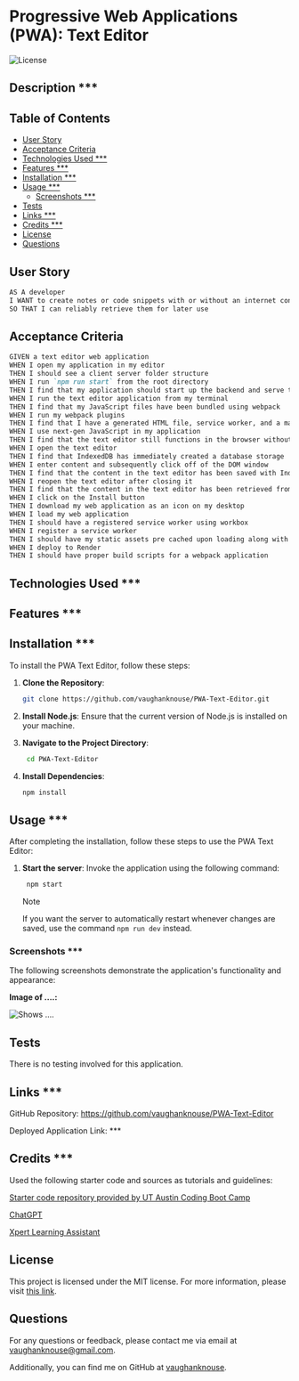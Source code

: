 # Progressive Web Applications (PWA): Text Editor <!-- omit in toc -->

![License](https://img.shields.io/badge/License-MIT-blue.svg)

## Description \*\*\* <!-- omit in toc -->

## Table of Contents <!-- omit in toc -->

- [User Story](#user-story)
- [Acceptance Criteria](#acceptance-criteria)
- [Technologies Used \*\*\*](#technologies-used-)
- [Features \*\*\*](#features-)
- [Installation \*\*\*](#installation-)
- [Usage \*\*\*](#usage-)
  - [Screenshots \*\*\*](#screenshots-)
- [Tests](#tests)
- [Links \*\*\*](#links-)
- [Credits \*\*\*](#credits-)
- [License](#license)
- [Questions](#questions)

## User Story

```md
AS A developer
I WANT to create notes or code snippets with or without an internet connection
SO THAT I can reliably retrieve them for later use
```

## Acceptance Criteria

```md
GIVEN a text editor web application
WHEN I open my application in my editor
THEN I should see a client server folder structure
WHEN I run `npm run start` from the root directory
THEN I find that my application should start up the backend and serve the client
WHEN I run the text editor application from my terminal
THEN I find that my JavaScript files have been bundled using webpack
WHEN I run my webpack plugins
THEN I find that I have a generated HTML file, service worker, and a manifest file
WHEN I use next-gen JavaScript in my application
THEN I find that the text editor still functions in the browser without errors
WHEN I open the text editor
THEN I find that IndexedDB has immediately created a database storage
WHEN I enter content and subsequently click off of the DOM window
THEN I find that the content in the text editor has been saved with IndexedDB
WHEN I reopen the text editor after closing it
THEN I find that the content in the text editor has been retrieved from our IndexedDB
WHEN I click on the Install button
THEN I download my web application as an icon on my desktop
WHEN I load my web application
THEN I should have a registered service worker using workbox
WHEN I register a service worker
THEN I should have my static assets pre cached upon loading along with subsequent pages and static assets
WHEN I deploy to Render
THEN I should have proper build scripts for a webpack application
```

## Technologies Used \*\*\*

## Features \*\*\*

## Installation \*\*\*

To install the PWA Text Editor, follow these steps:

1. **Clone the Repository**:

   ```bash
   git clone https://github.com/vaughanknouse/PWA-Text-Editor.git
   ```

2. **Install Node.js**: Ensure that the current version of Node.js is installed on your machine.

3. **Navigate to the Project Directory**:

   ```bash
    cd PWA-Text-Editor
   ```

4. **Install Dependencies**:

   ```bash
   npm install
   ```

## Usage \*\*\*

After completing the installation, follow these steps to use the PWA Text Editor:

1. **Start the server**: Invoke the application using the following command:

   ```bash
    npm start
   ```

   > [!NOTE]
   > If you want the server to automatically restart whenever changes are saved, use the command `npm run dev` instead.

### Screenshots \*\*\*

The following screenshots demonstrate the application's functionality and appearance:

**Image of ....:**

![Shows ....](assets/images/**IMAGE-NAME**.png)

## Tests

There is no testing involved for this application.

## Links \*\*\*

GitHub Repository: <https://github.com/vaughanknouse/PWA-Text-Editor>

Deployed Application Link: \*\*\*

## Credits \*\*\*

Used the following starter code and sources as tutorials and guidelines:

[Starter code repository provided by UT Austin Coding Boot Camp](https://github.com/coding-boot-camp/cautious-meme)

[ChatGPT](https://chatgpt.com/?oai-dm=1)

[Xpert Learning Assistant](https://bootcampspot.instructure.com/courses/5293/external_tools/313)

## License

This project is licensed under the MIT license. For more information, please visit [this link](https://opensource.org/licenses/MIT).

## Questions

For any questions or feedback, please contact me via email at vaughanknouse@gmail.com.

Additionally, you can find me on GitHub at [vaughanknouse](https://github.com/vaughanknouse).
